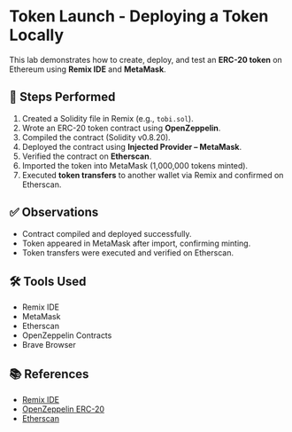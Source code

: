 # Token Launch - Deploying a Token Locally 


This lab demonstrates how to create, deploy, and test an **ERC-20 token** on Ethereum using **Remix IDE** and **MetaMask**.

## 📌 Steps Performed
1. Created a Solidity file in Remix (e.g., `tobi.sol`).  
2. Wrote an ERC-20 token contract using **OpenZeppelin**.  
3. Compiled the contract (Solidity v0.8.20).  
4. Deployed the contract using **Injected Provider – MetaMask**.  
5. Verified the contract on **Etherscan**.  
6. Imported the token into MetaMask (1,000,000 tokens minted).  
7. Executed **token transfers** to another wallet via Remix and confirmed on Etherscan.  

## ✅ Observations
- Contract compiled and deployed successfully.  
- Token appeared in MetaMask after import, confirming minting.  
- Token transfers were executed and verified on Etherscan.  

## 🛠️ Tools Used
- Remix IDE  
- MetaMask  
- Etherscan  
- OpenZeppelin Contracts  
- Brave Browser  

## 📚 References
- [Remix IDE](https://remix.ethereum.org)  
- [OpenZeppelin ERC-20](https://docs.openzeppelin.com/contracts/erc20)  
- [Etherscan](https://etherscan.io)  

